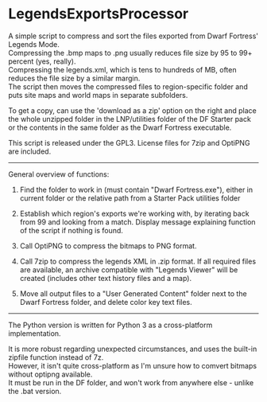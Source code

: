 LegendsExportsProcessor
=======================

A simple script to compress and sort the files exported from Dwarf Fortress' Legends Mode.  
Compressing the .bmp maps to .png usually reduces file size by 95 to 99+ percent (yes, really).  
Compressing the legends.xml, which is tens to hundreds of MB, often reduces the file size by a similar margin.  
The script then moves the compressed files to region-specific folder and puts site maps and world maps in separate subfolders.  

To get a copy, can use the 'download as a zip' option on the right and place the whole unzipped folder in the LNP/utilities folder of the DF Starter pack or the contents in the same folder as the Dwarf Fortress executable.  

This script is released under the GPL3.  License files for 7zip and OptiPNG are included.

----------------------------

General overview of functions:  

1. Find the folder to work in (must contain "Dwarf Fortress.exe"), either in current folder or the relative path from a Starter Pack utilities folder

2. Establish which region's exports we're working with, by iterating back from 99 and looking from a match.  Display message explaining function of the script if nothing is found.  

3. Call OptiPNG to compress the bitmaps to PNG format.  

4. Call 7zip to compress the legends XML in .zip format.  If all required files are available, an archive compatible with "Legends Viewer" will be created (includes other text history files and a map).

5. Move all output files to a "User Generated Content" folder next to the Dwarf Fortress folder, and delete color key text files.  

----------------------------

The Python version is written for Python 3 as a cross-platform implementation.

It is more robust regarding unexpected circumstances, and uses the built-in zipfile function instead of 7z.  
However, it isn't quite cross-platform as I'm unsure how to comvert bitmaps without optipng available.  
It must be run in the DF folder, and won't work from anywhere else - unlike the .bat version.
